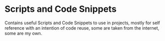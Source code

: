 # Scripts and Code Snippets

Contains useful Scripts and Code Snippets to use in projects, mostly for self reference with an intention of code reuse, some are taken from the internet, some are my own.